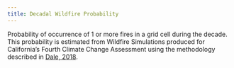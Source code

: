```yaml
---
title: Decadal Wildfire Probability
---
```


Probability of occurrence of 1 or more fires in a grid cell during the decade. This probability is estimated from Wildfire Simulations produced for California’s Fourth Climate Change Assessment using the methodology described in [Dale, 2018](https://www.energy.ca.gov/sites/default/files/2019-11/Energy_CCCA4-CEC-2018-002_ADA.pdf).